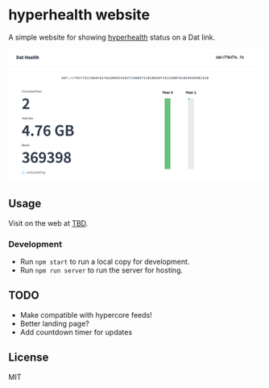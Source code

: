 # hyperhealth website

A simple website for showing [hyperhealth](https://github.com/karissa/hyperhealth) status on a Dat link.

![screenshot](https://raw.githubusercontent.com/joehand/hyperhealth-web/master/screenshot.png)

## Usage

Visit on the web at [TBD]().

### Development

* Run `npm start` to run a local copy for development.
* Run `npm run server` to run the server for hosting.

## TODO

* Make compatible with hypercore feeds!
* Better landing page?
* Add countdown timer for updates

## License

MIT